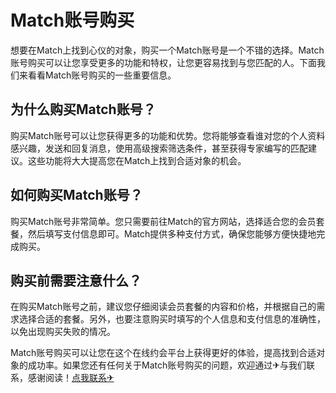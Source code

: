 # Match账号购买

想要在Match上找到心仪的对象，购买一个Match账号是一个不错的选择。Match账号购买可以让您享受更多的功能和特权，让您更容易找到与您匹配的人。下面我们来看看Match账号购买的一些重要信息。

## 为什么购买Match账号？

购买Match账号可以让您获得更多的功能和优势。您将能够查看谁对您的个人资料感兴趣，发送和回复消息，使用高级搜索筛选条件，甚至获得专家编写的匹配建议。这些功能将大大提高您在Match上找到合适对象的机会。

## 如何购买Match账号？

购买Match账号非常简单。您只需要前往Match的官方网站，选择适合您的会员套餐，然后填写支付信息即可。Match提供多种支付方式，确保您能够方便快捷地完成购买。

## 购买前需要注意什么？

在购买Match账号之前，建议您仔细阅读会员套餐的内容和价格，并根据自己的需求选择合适的套餐。另外，也要注意购买时填写的个人信息和支付信息的准确性，以免出现购买失败的情况。

Match账号购买可以让您在这个在线约会平台上获得更好的体验，提高找到合适对象的成功率。如果您还有任何关于Match账号购买的问题，欢迎通过✈与我们联系，感谢阅读！[点我联系✈](https://en.G208.com)